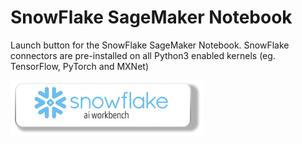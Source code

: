 # SnowFlake SageMaker Notebook

Launch button for the SnowFlake SageMaker Notebook. SnowFlake connectors are pre-installed on all Python3 enabled kernels (eg. TensorFlow, PyTorch and MXNet)

<a href="https://console.aws.amazon.com/cloudformation/home?region=us-west-
2#/stacks/new?stackName=snowflake-notebook&templateURL=https://dtong-public-fileshare.s3-us-west-2.amazonaws.com/cf/snowflake-sagemaker-notebook-v1.yaml">
![launch stack button](/images/sf-notebook-launch-btn.jpg)</a>
